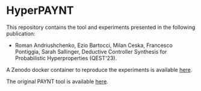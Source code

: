 # HyperPAYNT
This repository contains the tool and experiments presented in the following publication: 
- Roman Andriushchenko, Ezio Bartocci, Milan Ceska, Francesco Pontiggia, Sarah Sallinger, Deductive Controller Synthesis for Probabilistic Hyperproperties (QEST'23).

A Zenodo docker container to reproduce the experiments is available [here](https://zenodo.org/records/7966215). 

The original PAYNT tool is available [here](https://github.com/randriu/synthesis).
